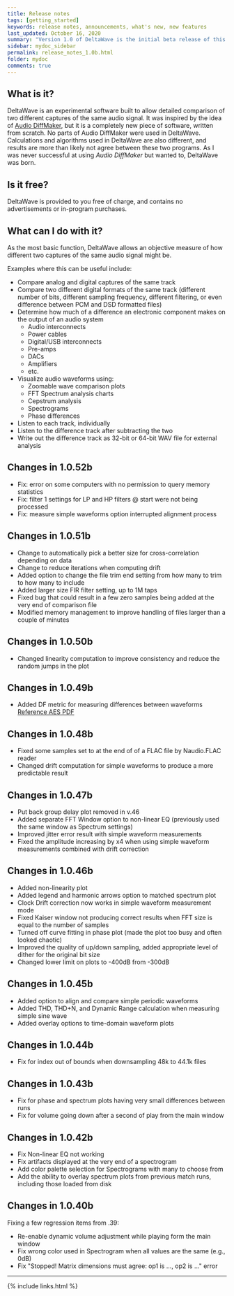 ```yaml
---
title: Release notes
tags: [getting_started]
keywords: release notes, announcements, what's new, new features
last_updated: October 16, 2020
summary: "Version 1.0 of DeltaWave is the initial beta release of this software. Use at your own risk!"
sidebar: mydoc_sidebar
permalink: release_notes_1.0b.html
folder: mydoc
comments: true
---
```


## What is it?
DeltaWave is an experimental software built to allow detailed comparison of two different captures of the same audio signal.
It was inspired by the idea of [Audio DiffMaker](http://www.libinst.com/Audio%20DiffMaker.htm), but it is a completely new piece of software, written from scratch. No parts of Audio DiffMaker were used in DeltaWave. Calculations and algorithms used in DeltaWave are also different, and results are more than likely not agree between these two programs. As I was never successful at using *Audio DiffMaker* but wanted to, DeltaWave was born.

## Is it free?
DeltaWave is provided to you free of charge, and contains no advertisements or in-program purchases.

## What can I do with it?
As the most basic function, DeltaWave allows an objective measure of how different two captures of the same audio signal might be.

Examples where this can be useful include:

* Compare analog and digital captures of the same track
* Compare two different digital formats of the same track (different number of bits, different sampling frequency, different filtering, or even difference between PCM and DSD formatted files)
* Determine how much of a difference an electronic component makes on the output of an audio system
  * Audio interconnects
  * Power cables
  * Digital/USB interconnects
  * Pre-amps
  * DACs
  * Amplifiers
  * etc.
*  Visualize audio waveforms using:
   *  Zoomable wave comparison plots
   *  FFT Spectrum analysis charts
   *  Cepstrum analysis
   *  Spectrograms
   *  Phase differences
* Listen to each track, individually
* Listen to the difference track after subtracting the two
* Write out the difference track as 32-bit or 64-bit WAV file for external analysis

## Changes in 1.0.52b
* Fix: error on some computers with no permission to query memory statistics
* Fix: filter 1 settings for LP and HP filters @ start were not being processed
* Fix: measure simple waveforms option interrupted alignment process

## Changes in 1.0.51b
* Change to automatically pick a better size for cross-correlation depending on data
* Change to reduce iterations when computing drift
* Added option to change the file trim end setting from how many to trim to how many to include
* Added larger size FIR filter setting, up to 1M taps
* Fixed bug that could result in a few zero samples being added at the very end of comparison file
* Modified memory management to improve handling of files larger than a couple of minutes

## Changes in 1.0.50b
* Changed linearity computation to improve consistency and reduce the random jumps in the plot


## Changes in 1.0.49b
* Added DF metric for measuring differences between waveforms [Reference AES PDF](http://soundexpert.org/documents/10179/11017/DiffLevel_AES118.pdf)
  
## Changes in 1.0.48b
* Fixed some samples set to at the end of of a FLAC file by Naudio.FLAC reader
* Changed drift computation for simple waveforms to produce a more predictable result

## Changes in 1.0.47b
* Put back group delay plot removed in v.46
* Added separate FFT Window option to non-linear EQ (previously used the same window as Spectrum settings)
* Improved jitter error result with simple waveform measurements
* Fixed the amplitude increasing by x4 when using simple waveform measurements combined with drift correction


## Changes in 1.0.46b
* Added non-linearity plot
* Added legend and harmonic arrows option to matched spectrum plot
* Clock Drift correction now works in simple waveform measurement mode
* Fixed Kaiser window not producing correct results when FFT size is equal to the number of samples
* Turned off curve fitting in phase plot (made the plot too busy and often looked chaotic)
* Improved the quality of up/down sampling, added appropriate level of dither for the original bit size
* Changed lower limit on plots to -400dB from -300dB

## Changes in 1.0.45b
* Added option to align and compare simple periodic waveforms
* Added THD, THD+N, and Dynamic Range calculation when measuring simple sine wave
* Added overlay options to time-domain waveform plots

## Changes in 1.0.44b
* Fix for index out of bounds when downsampling 48k to 44.1k files

## Changes in 1.0.43b
* Fix for phase and spectrum plots having very small differences between runs
* Fix for volume going down after a second of play from the main window

## Changes in 1.0.42b
* Fix Non-linear EQ not working
* Fix artifacts displayed at the very end of a spectrogram
* Add color palette selection for Spectrograms with many to choose from
* Add the ability to overlay spectrum plots from previous match runs, including those loaded from disk


## Changes in 1.0.40b
Fixing a few regression items from .39:
* Re-enable dynamic volume adjustment while playing form the main window
* Fix wrong color used in Spectrogram when all values are the same (e.g., 0dB)
* Fix "Stopped! Matrix dimensions must agree: op1 is ..., op2 is ..." error

  

___
{% include links.html %}
